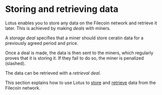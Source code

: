 # Storing and retrieving data

Lotus enables you to store any data on the Filecoin network and retrieve it later. This is achieved by making *deals* with miners.

A *storage deal* specifies that a miner should store ceratin data for a previously agreed period and price.

Once a deal is made, the data is then sent to the miners, which regularly proves that it is storing it. If they fail to do so, the miner is penalized (slashed).

The data can be retrieved with a *retrieval deal*.

This section explains how to use Lotus to [store](en+making-deals) and [retrieve](en+retrieving) data from the Filecoin network.
